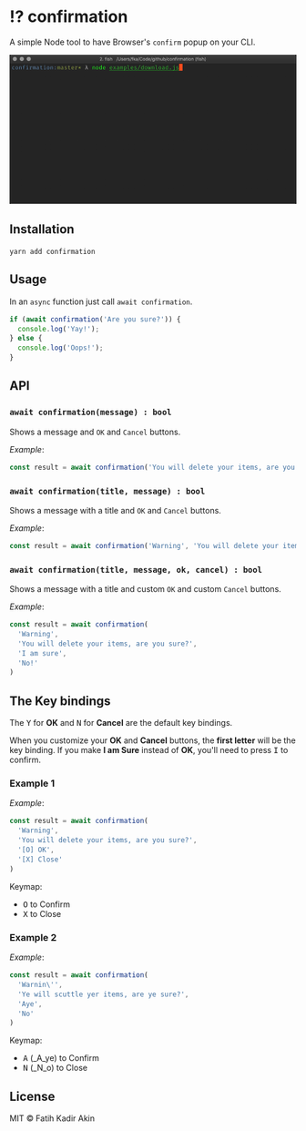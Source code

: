 # ⁉️ confirmation

A simple Node tool to have Browser's `confirm` popup on your CLI.

![confirmation](resources/demo.gif?v1)

## Installation

```
yarn add confirmation
```

## Usage

In an `async` function just call `await confirmation`.

```js
if (await confirmation('Are you sure?')) {
  console.log('Yay!');
} else {
  console.log('Oops!');
}
```

## API

### `await confirmation(message) : bool`

Shows a message and `OK` and `Cancel` buttons.

_Example_:
```js
const result = await confirmation('You will delete your items, are you sure?')
```

### `await confirmation(title, message) : bool`

Shows a message with a title and `OK` and `Cancel` buttons.

_Example_:
```js
const result = await confirmation('Warning', 'You will delete your items, are you sure?')
```

### `await confirmation(title, message, ok, cancel) : bool`

Shows a message with a title and custom `OK` and custom `Cancel` buttons.

_Example_:
```js
const result = await confirmation(
  'Warning',
  'You will delete your items, are you sure?',
  'I am sure',
  'No!'
)
```

## The Key bindings

The <kbd>Y</kbd> for **OK** and <kbd>N</kbd> for **Cancel** are the default key bindings.

When you customize your **OK** and **Cancel** buttons, the **first letter** will be the key binding. If you make **I am Sure** instead of **OK**, you'll need to press <kbd>I</kbd> to confirm.

### Example 1
_Example_:
```js
const result = await confirmation(
  'Warning',
  'You will delete your items, are you sure?',
  '[O] OK',
  '[X] Close'
)
```
Keymap:
- <kbd>O</kbd> to Confirm
- <kbd>X</kbd> to Close

### Example 2
_Example_:
```js
const result = await confirmation(
  'Warnin\'',
  'Ye will scuttle yer items, are ye sure?',
  'Aye',
  'No'
)
```
Keymap:
- <kbd>A</kbd> (_A_ye) to Confirm
- <kbd>N</kbd> (_N_o) to Close

## License
MIT &copy; Fatih Kadir Akin
